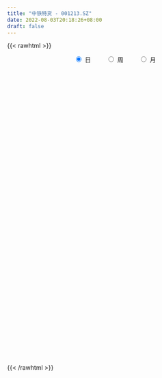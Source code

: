 ```yaml
---
title: "中铁特货 - 001213.SZ"
date: 2022-08-03T20:18:26+08:00
draft: false
---
```

{{< rawhtml >}}
    <div style="text-align: center">
        <label style="padding: 1rem;"><input style="margin-right: .5rem" type="radio" name="period" value="D" checked onclick="period_change(this)">日</label>
        <label style="padding: 1rem;"><input style="margin-right: .5rem" type="radio" name="period" value="W" onclick="period_change(this)">周</label>
        <label style="padding: 1rem;"><input style="margin-right: .5rem" type="radio" name="period" value="M" onclick="period_change(this)">月</label>
    </div>
    <div id="chart" style="height: 700px;"></div> 
    <script type="text/javascript">
        const D_v = [114476.4,34538.83,72721.06,1977085.6299999999,748727.6800000001,2823556.8799999999,281861.0,2031784.27,1243821.0800000001,817435.0699999999,779831.9399999999,1006261.15,520866.77,645547.24,427060.72,351759.83,360157.0,318543.47,217813.82,425165.2,298938.85,240949.47,179632.1,264230.17,286416.77,300190.69,164161.69,190081.47,528860.21,307949.34,146288.54,178637.83,288466.29,159184.48,130177.06,123653.84,228278.79,151493.27,182768.56,138456.98,140921.56,153775.29,177564.38,111462.99,132516.16,119324.58,145828.08,162853.17,128574.95,117063.36,123749.43,138803.87,122535.56,134326.03,646383.33,1271537.71,643756.47,1298053.6399999999,1065853.03,729260.84,664982.3100000001,968526.97,584896.54,804509.65,529149.5600000001,751767.24,1544902.1100000001,2118159.3199999998,1275964.53,984294.9300000001,511456.75,482387.96,377895.91,324147.89,392584.76,265362.08,234456.41,349773.95,270268.7,370831.76,199564.85,190569.78,165317.23,302825.0,214031.27,128920.91,153078.42,126544.97,176324.7,124743.89,103645.67,161597.07,84724.47,145698.23,192331.79,194867.72,155729.2,286243.99,285976.14,213593.0,145700.0,126950.2,148007.38,420074.97,1421775.75,978675.79,520153.83,546664.12,576175.74,321986.14,346013.15,162923.74,182116.49,506722.14,321561.0,236852.41,163884.11,189721.06,233325.23,160018.4,131657.1,171759.31,174871.81,206843.65,135398.92,148513.97,118378.5,115112.74,98692.04,93586.17,88952.57,69346.18,87167.9,96818.94,86843.0,100495.15,86375.0,205415.53,375014.23,1138142.1399999999,1870304.6200000001,1507195.6399999999,776723.24,477792.45,313382.18,445933.43,426038.47,241709.38,302539.0,232761.02,221125.08,217199.15,203440.11,143659.19,160579.75,115516.09,122527.24,325254.42,194728.24,127218.84,113987.0,93332.0,158595.06,135258.35,221478.39,142926.21,191635.18,111462.15,89759.0,150754.0,464959.84,578980.8,651604.04,340965.51,443371.98,676606.26,584782.55,291010.27,181388.05,182912.27,218519.13,248144.29,246062.06,151694.58,137441.11,152156.45,110451.68,110632.0,114003.2,138770.96,110896.91,120496.0,83805.41,89701.09,63132.6,88801.18,96706.59,52170.38,63624.83,66684.15,78134.0,91604.0,100940.41,225108.8,195686.93,134992.8,81331.02,84295.18,96985.0,65258.18,66340.36,49875.88,299375.24,242771.23,87918.42,160992.44,103916.44]
const D_histogram = [0.0,0.0363760684,0.0973912095,0.1742582151,0.2611014336,0.310121206,0.2683397851,0.1871790017,0.0870784902,0.0190846638,-0.0488769991,-0.0825119607,-0.1143783549,-0.1285270022,-0.133088581,-0.1355659462,-0.1445944132,-0.1467153107,-0.1415083959,-0.1201717998,-0.1093535114,-0.1022548851,-0.0912449668,-0.0877253684,-0.0888851166,-0.0965434654,-0.0942517963,-0.0952016126,-0.0800474086,-0.0834912529,-0.0765231623,-0.0651344698,-0.0463181758,-0.0358525741,-0.0247061669,-0.0174901067,-0.0009505699,0.0103570517,0.0228744535,0.0316127438,0.0342613495,0.0379815392,0.0318809647,0.0300828907,0.0252636439,0.0244894262,0.0243207938,0.0270378452,0.0294450003,0.0276355604,0.0251296371,0.0203467308,0.0194464222,0.0209825241,0.0551880276,0.0856150032,0.0965672651,0.1366385798,0.1389422837,0.1254328355,0.1164741968,0.109933899,0.0864945396,0.0790218327,0.0600703335,0.0513732986,0.0813512181,0.0923314603,0.0746638659,0.0442635895,0.0182244645,-0.0158830546,-0.0449272174,-0.0576856458,-0.058159843,-0.0629024619,-0.0629085185,-0.0738419769,-0.0698232392,-0.0641424019,-0.0620386346,-0.0583167301,-0.0530046246,-0.0589788291,-0.0696649419,-0.0691837138,-0.0673141458,-0.0638807997,-0.067159812,-0.0673010953,-0.0665912652,-0.0748060586,-0.073973616,-0.0698982849,-0.0574629309,-0.0307359392,-0.0097839548,0.0134922718,0.0325071221,0.0394838478,0.0429268235,0.0400475279,0.0415615125,0.0469313807,0.0817711739,0.0845679881,0.0790668788,0.0786837858,0.0545458937,0.0421870462,0.0179793183,0.0041655649,-0.0088005674,-0.0020285403,-0.0119533435,-0.0298813478,-0.0511795057,-0.0567642848,-0.0476108455,-0.0385255729,-0.0445495461,-0.0577118478,-0.0515524301,-0.0373169811,-0.025700768,-0.0150002518,-0.01050584,-0.009474777,-0.0119232824,-0.0132063003,-0.0130232789,-0.013815814,-0.0087650075,-0.0034873854,0.0003873339,0.0076459754,0.0083313607,0.0176053713,0.0579015228,0.0764686162,0.1083485238,0.084751366,0.0459332173,0.0243939557,0.0058238177,-0.0041815376,-0.0261535712,-0.0403747812,-0.0769801756,-0.099994109,-0.1015676633,-0.1008760011,-0.087083707,-0.0713483138,-0.0614390481,-0.0472646182,-0.0323285405,-0.0125189543,0.0048680981,0.0147087869,0.0199083482,0.021880996,0.0267832093,0.030012708,0.0383378472,0.0442276247,0.0335033465,0.0326349993,0.0315335308,0.0321863458,0.0497855467,0.0686740673,0.0821186058,0.091259012,0.0957381652,0.0974809006,0.0831550807,0.061871964,0.0480518288,0.029313474,0.0198951382,0.0084704931,-0.0074611349,-0.0196218949,-0.026184232,-0.0333011348,-0.0396784722,-0.0400621054,-0.0372157572,-0.0343238373,-0.0289240155,-0.029827553,-0.0288229763,-0.027885752,-0.0256999632,-0.0227876056,-0.0246259949,-0.0241841482,-0.019728429,-0.0180509164,-0.014970643,-0.0085857916,-0.0068265969,0.0008911381,0.0132133164,0.018810933,0.0217719441,0.0209610084,0.0196951557,0.0175274619,0.016782727,0.0143779577,0.0250658886,0.0210064789,0.0148885877,-0.0024435701,-0.015679637]
const D_fast = [0.0,0.0454700855,0.130833029,0.2512645883,0.4033831652,0.5299332392,0.5552367645,0.5208707315,0.4425398426,0.3793171821,0.2991362694,0.2448733177,0.1844123348,0.1381319369,0.1002982128,0.0639293611,0.0187522907,-0.0200474343,-0.0502176185,-0.0589239723,-0.0754440618,-0.0939091569,-0.1057104802,-0.1241222239,-0.1475032512,-0.1792974664,-0.2005687464,-0.2253189659,-0.230176614,-0.2544932715,-0.2666559715,-0.2715508964,-0.2643141464,-0.2628116882,-0.2578418228,-0.2549982892,-0.238696395,-0.2247995103,-0.2065634952,-0.189922019,-0.1787080759,-0.1654925014,-0.1636228347,-0.1579001861,-0.1564035219,-0.1510553831,-0.145143817,-0.1356673043,-0.1258988991,-0.120799449,-0.1170229629,-0.1167191866,-0.1127578895,-0.1059761567,-0.0579736462,-0.0061429199,0.0289511583,0.103182118,0.1402213928,0.1580701534,0.1782300639,0.1991732409,0.1973575164,0.2096402677,0.2057063518,0.2098526416,0.2601683657,0.2942314729,0.295229845,0.275895466,0.2544124571,0.2163341743,0.1760582071,0.1488783673,0.1338642094,0.113395975,0.0976627888,0.0682688362,0.0548317641,0.0444770009,0.0310711095,0.0202138315,0.0122747808,-0.008444131,-0.0365464792,-0.0533611796,-0.068320148,-0.0808570018,-0.1009259671,-0.1178925243,-0.1338305104,-0.1607468185,-0.17840778,-0.19180702,-0.1937373988,-0.1746943918,-0.1561883962,-0.1295391016,-0.1023974708,-0.0855497832,-0.0713751016,-0.0642425152,-0.0523381524,-0.0352354391,0.0200471475,0.0439859587,0.0582515691,0.0775394226,0.0670380039,0.065225918,0.0455130197,0.0327406575,0.0175743834,0.0238392753,0.0109261363,-0.014472205,-0.0485652393,-0.0683410896,-0.0710903616,-0.0716364823,-0.088797842,-0.1163881057,-0.1231167955,-0.1182105917,-0.1130195707,-0.1060691175,-0.1042011656,-0.1055387969,-0.1109681228,-0.1155527159,-0.1186255142,-0.1228720028,-0.1200124482,-0.1156066724,-0.1116351196,-0.1024649843,-0.0996967588,-0.0860214054,-0.0312498732,0.0064343743,0.0654014129,0.0629920966,0.0356572522,0.0202164795,0.003102296,-0.0079484438,-0.0364588701,-0.0607737754,-0.1166242138,-0.1646366744,-0.1916021445,-0.2161294826,-0.2241081152,-0.2262098005,-0.2316602969,-0.2293020214,-0.2224480789,-0.2057682313,-0.1871641543,-0.1736462689,-0.1634696205,-0.1560267237,-0.144428708,-0.1336960324,-0.1157864314,-0.0988397477,-0.1011881892,-0.0938977866,-0.0871158724,-0.078416471,-0.0483708834,-0.0123138459,0.021660344,0.0536155032,0.0820291976,0.1081421583,0.1146051085,0.1087899829,0.1069828048,0.0955728186,0.0911282673,0.0818212454,0.0640243338,0.0469581001,0.033849705,0.0184075184,0.002110563,-0.0082885966,-0.0147461877,-0.0204352271,-0.0222664092,-0.0306268349,-0.0368280023,-0.042862216,-0.047101418,-0.0498859618,-0.0578808499,-0.0634850402,-0.0639614282,-0.0667966447,-0.067459032,-0.0632206286,-0.0631680831,-0.0552275636,-0.0396020562,-0.0293017064,-0.0208977092,-0.0164683928,-0.0128104566,-0.0105962849,-0.007145338,-0.005955618,0.0109987851,0.0121909952,0.0097952509,-0.0081477994,-0.0253037756]
const D_slow = [0.0,0.0090940171,0.0334418195,0.0770063732,0.1422817316,0.2198120331,0.2868969794,0.3336917298,0.3554613524,0.3602325183,0.3480132686,0.3273852784,0.2987906897,0.2666589391,0.2333867939,0.1994953073,0.163346704,0.1266678763,0.0912907774,0.0612478274,0.0339094496,0.0083457283,-0.0144655134,-0.0363968555,-0.0586181347,-0.082754001,-0.1063169501,-0.1301173532,-0.1501292054,-0.1710020186,-0.1901328092,-0.2064164266,-0.2179959706,-0.2269591141,-0.2331356558,-0.2375081825,-0.237745825,-0.2351565621,-0.2294379487,-0.2215347628,-0.2129694254,-0.2034740406,-0.1955037994,-0.1879830767,-0.1816671658,-0.1755448092,-0.1694646108,-0.1627051495,-0.1553438994,-0.1484350093,-0.1421526,-0.1370659173,-0.1322043118,-0.1269586808,-0.1131616739,-0.0917579231,-0.0676161068,-0.0334564618,0.0012791091,0.032637318,0.0617558671,0.0892393419,0.1108629768,0.130618435,0.1456360183,0.158479343,0.1788171475,0.2019000126,0.2205659791,0.2316318765,0.2361879926,0.2322172289,0.2209854246,0.2065640131,0.1920240524,0.1762984369,0.1605713073,0.142110813,0.1246550033,0.1086194028,0.0931097441,0.0785305616,0.0652794054,0.0505346982,0.0331184627,0.0158225342,-0.0010060022,-0.0169762021,-0.0337661551,-0.050591429,-0.0672392453,-0.0859407599,-0.1044341639,-0.1219087351,-0.1362744679,-0.1439584527,-0.1464044414,-0.1430313734,-0.1349045929,-0.125033631,-0.1143019251,-0.1042900431,-0.093899665,-0.0821668198,-0.0617240263,-0.0405820293,-0.0208153096,-0.0011443632,0.0124921102,0.0230388718,0.0275337014,0.0285750926,0.0263749507,0.0258678157,0.0228794798,0.0154091428,0.0026142664,-0.0115768048,-0.0234795162,-0.0331109094,-0.0442482959,-0.0586762579,-0.0715643654,-0.0808936107,-0.0873188027,-0.0910688656,-0.0936953256,-0.0960640199,-0.0990448405,-0.1023464155,-0.1056022353,-0.1090561888,-0.1112474407,-0.112119287,-0.1120224535,-0.1101109597,-0.1080281195,-0.1036267767,-0.089151396,-0.0700342419,-0.042947111,-0.0217592694,-0.0102759651,-0.0041774762,-0.0027215218,-0.0037669062,-0.010305299,-0.0203989942,-0.0396440382,-0.0646425654,-0.0900344812,-0.1152534815,-0.1370244083,-0.1548614867,-0.1702212487,-0.1820374033,-0.1901195384,-0.193249277,-0.1920322524,-0.1883550557,-0.1833779687,-0.1779077197,-0.1712119173,-0.1637087403,-0.1541242786,-0.1430673724,-0.1346915358,-0.1265327859,-0.1186494032,-0.1106028168,-0.0981564301,-0.0809879133,-0.0604582618,-0.0376435088,-0.0137089675,0.0106612576,0.0314500278,0.0469180188,0.058930976,0.0662593445,0.0712331291,0.0733507524,0.0714854686,0.0665799949,0.0600339369,0.0517086532,0.0417890352,0.0317735088,0.0224695695,0.0138886102,0.0066576063,-0.0007992819,-0.008005026,-0.014976464,-0.0214014548,-0.0270983562,-0.0332548549,-0.039300892,-0.0442329992,-0.0487457283,-0.0524883891,-0.054634837,-0.0563414862,-0.0561187017,-0.0528153726,-0.0481126394,-0.0426696533,-0.0374294012,-0.0325056123,-0.0281237468,-0.0239280651,-0.0203335757,-0.0140671035,-0.0088154838,-0.0050933368,-0.0057042293,-0.0096241386]
const D_data = [['2021-09-08', 4.75, 5.7, 4.75, 5.7],['2021-09-09', 6.27, 6.27, 6.27, 6.27],['2021-09-10', 6.9, 6.9, 6.9, 6.9],['2021-09-13', 7.01, 7.59, 6.36, 7.59],['2021-09-14', 7.88, 8.35, 7.77, 8.35],['2021-09-15', 8.98, 8.5, 8.28, 9.19],['2021-09-16', 7.65, 7.65, 7.65, 7.65],['2021-09-17', 6.92, 7.05, 6.89, 7.38],['2021-09-22', 6.8, 6.48, 6.43, 6.8],['2021-09-23', 6.51, 6.52, 6.4, 6.62],['2021-09-24', 6.49, 6.19, 6.17, 6.49],['2021-09-27', 6.08, 6.34, 5.77, 6.5],['2021-09-28', 6.15, 6.15, 6.11, 6.33],['2021-09-29', 6.06, 6.19, 5.98, 6.45],['2021-09-30', 6.25, 6.19, 6.03, 6.26],['2021-10-08', 6.2, 6.12, 6.1, 6.24],['2021-10-11', 6.12, 5.92, 5.9, 6.12],['2021-10-12', 5.9, 5.88, 5.72, 5.96],['2021-10-13', 5.88, 5.88, 5.78, 5.89],['2021-10-14', 5.89, 6.06, 5.87, 6.16],['2021-10-15', 6.04, 5.93, 5.91, 6.14],['2021-10-18', 5.87, 5.85, 5.74, 5.88],['2021-10-19', 5.86, 5.87, 5.82, 5.9],['2021-10-20', 5.84, 5.74, 5.73, 5.84],['2021-10-21', 5.75, 5.61, 5.6, 5.79],['2021-10-22', 5.56, 5.42, 5.41, 5.6],['2021-10-25', 5.38, 5.44, 5.32, 5.47],['2021-10-26', 5.43, 5.31, 5.29, 5.44],['2021-10-27', 5.24, 5.46, 5.11, 5.67],['2021-10-28', 5.35, 5.17, 5.15, 5.42],['2021-10-29', 5.18, 5.22, 5.16, 5.25],['2021-11-01', 5.22, 5.24, 5.1, 5.25],['2021-11-02', 5.23, 5.34, 5.19, 5.38],['2021-11-03', 5.33, 5.25, 5.23, 5.34],['2021-11-04', 5.25, 5.26, 5.21, 5.31],['2021-11-05', 5.24, 5.21, 5.21, 5.26],['2021-11-08', 5.25, 5.35, 5.21, 5.37],['2021-11-09', 5.32, 5.33, 5.3, 5.4],['2021-11-10', 5.33, 5.39, 5.31, 5.43],['2021-11-11', 5.39, 5.39, 5.35, 5.41],['2021-11-12', 5.38, 5.34, 5.31, 5.39],['2021-11-15', 5.35, 5.37, 5.29, 5.39],['2021-11-16', 5.36, 5.24, 5.24, 5.37],['2021-11-17', 5.24, 5.27, 5.21, 5.28],['2021-11-18', 5.26, 5.21, 5.2, 5.27],['2021-11-19', 5.21, 5.24, 5.19, 5.28],['2021-11-22', 5.24, 5.24, 5.21, 5.27],['2021-11-23', 5.23, 5.28, 5.23, 5.32],['2021-11-24', 5.26, 5.29, 5.23, 5.29],['2021-11-25', 5.28, 5.24, 5.23, 5.29],['2021-11-26', 5.23, 5.22, 5.21, 5.27],['2021-11-29', 5.18, 5.17, 5.13, 5.23],['2021-11-30', 5.18, 5.2, 5.17, 5.25],['2021-12-01', 5.18, 5.23, 5.16, 5.24],['2021-12-02', 5.25, 5.75, 5.22, 5.75],['2021-12-03', 5.75, 5.92, 5.61, 6.18],['2021-12-06', 5.75, 5.85, 5.66, 5.89],['2021-12-07', 5.87, 6.44, 5.76, 6.44],['2021-12-08', 6.43, 6.19, 6.11, 6.43],['2021-12-09', 6.08, 6.07, 5.96, 6.17],['2021-12-10', 6.01, 6.17, 5.92, 6.24],['2021-12-13', 6.34, 6.26, 6.15, 6.54],['2021-12-14', 6.18, 6.06, 6.05, 6.22],['2021-12-15', 6.02, 6.26, 5.98, 6.45],['2021-12-16', 6.13, 6.12, 6.11, 6.29],['2021-12-17', 6.1, 6.24, 6.08, 6.49],['2021-12-20', 6.2, 6.86, 6.18, 6.86],['2021-12-21', 7.0, 6.83, 6.65, 7.48],['2021-12-22', 6.83, 6.55, 6.53, 7.06],['2021-12-23', 6.47, 6.34, 6.27, 6.58],['2021-12-24', 6.28, 6.3, 6.24, 6.42],['2021-12-27', 6.25, 6.07, 6.05, 6.26],['2021-12-28', 6.08, 5.97, 5.95, 6.12],['2021-12-29', 5.97, 6.05, 5.95, 6.14],['2021-12-30', 6.01, 6.15, 5.97, 6.2],['2021-12-31', 6.14, 6.06, 6.05, 6.14],['2022-01-04', 6.06, 6.08, 6.04, 6.1],['2022-01-05', 6.07, 5.88, 5.88, 6.08],['2022-01-06', 5.85, 6.01, 5.83, 6.09],['2022-01-07', 5.99, 6.02, 5.9, 6.16],['2022-01-10', 6.02, 5.96, 5.9, 6.04],['2022-01-11', 5.95, 5.96, 5.95, 6.04],['2022-01-12', 5.93, 5.97, 5.92, 5.97],['2022-01-13', 5.98, 5.79, 5.78, 5.98],['2022-01-14', 5.78, 5.64, 5.63, 5.83],['2022-01-17', 5.65, 5.7, 5.65, 5.73],['2022-01-18', 5.69, 5.67, 5.62, 5.77],['2022-01-19', 5.7, 5.65, 5.62, 5.72],['2022-01-20', 5.65, 5.51, 5.5, 5.65],['2022-01-21', 5.51, 5.48, 5.43, 5.57],['2022-01-24', 5.45, 5.43, 5.41, 5.49],['2022-01-25', 5.42, 5.23, 5.22, 5.45],['2022-01-26', 5.22, 5.25, 5.21, 5.27],['2022-01-27', 5.26, 5.23, 5.15, 5.38],['2022-01-28', 5.23, 5.31, 5.17, 5.35],['2022-02-07', 5.41, 5.54, 5.35, 5.6],['2022-02-08', 5.55, 5.56, 5.48, 5.58],['2022-02-09', 5.56, 5.69, 5.53, 5.86],['2022-02-10', 5.67, 5.75, 5.6, 5.82],['2022-02-11', 5.74, 5.68, 5.65, 5.82],['2022-02-14', 5.61, 5.68, 5.6, 5.73],['2022-02-15', 5.64, 5.62, 5.56, 5.67],['2022-02-16', 5.64, 5.69, 5.61, 5.71],['2022-02-17', 5.68, 5.78, 5.63, 6.08],['2022-02-18', 5.71, 6.3, 5.7, 6.36],['2022-02-21', 6.04, 6.06, 5.9, 6.1],['2022-02-22', 5.98, 6.01, 5.94, 6.18],['2022-02-23', 5.98, 6.12, 5.9, 6.13],['2022-02-24', 6.07, 5.81, 5.7, 6.13],['2022-02-25', 5.87, 5.9, 5.83, 5.99],['2022-02-28', 5.87, 5.68, 5.6, 5.92],['2022-03-01', 5.71, 5.72, 5.64, 5.74],['2022-03-02', 5.68, 5.66, 5.63, 5.71],['2022-03-03', 5.67, 5.89, 5.66, 5.99],['2022-03-04', 5.83, 5.67, 5.66, 5.86],['2022-03-07', 5.62, 5.48, 5.45, 5.64],['2022-03-08', 5.47, 5.3, 5.3, 5.49],['2022-03-09', 5.33, 5.38, 5.14, 5.38],['2022-03-10', 5.43, 5.53, 5.38, 5.61],['2022-03-11', 5.53, 5.54, 5.4, 5.57],['2022-03-14', 5.47, 5.32, 5.3, 5.5],['2022-03-15', 5.27, 5.13, 5.12, 5.31],['2022-03-16', 5.16, 5.3, 5.16, 5.32],['2022-03-17', 5.29, 5.41, 5.27, 5.44],['2022-03-18', 5.37, 5.41, 5.36, 5.44],['2022-03-21', 5.39, 5.43, 5.31, 5.43],['2022-03-22', 5.4, 5.37, 5.34, 5.41],['2022-03-23', 5.38, 5.32, 5.32, 5.4],['2022-03-24', 5.3, 5.25, 5.23, 5.31],['2022-03-25', 5.23, 5.23, 5.2, 5.28],['2022-03-28', 5.2, 5.22, 5.15, 5.25],['2022-03-29', 5.23, 5.18, 5.17, 5.24],['2022-03-30', 5.2, 5.24, 5.19, 5.25],['2022-03-31', 5.21, 5.25, 5.2, 5.29],['2022-04-01', 5.21, 5.24, 5.19, 5.25],['2022-04-06', 5.2, 5.3, 5.2, 5.31],['2022-04-07', 5.29, 5.23, 5.21, 5.3],['2022-04-08', 5.22, 5.36, 5.21, 5.42],['2022-04-11', 5.9, 5.9, 5.9, 5.9],['2022-04-12', 5.9, 5.83, 5.55, 6.14],['2022-04-13', 5.82, 6.2, 5.82, 6.41],['2022-04-14', 5.88, 5.6, 5.6, 5.98],['2022-04-15', 5.43, 5.29, 5.25, 5.48],['2022-04-18', 5.28, 5.37, 5.22, 5.52],['2022-04-19', 5.33, 5.31, 5.28, 5.41],['2022-04-20', 5.32, 5.34, 5.26, 5.42],['2022-04-21', 5.29, 5.09, 5.08, 5.3],['2022-04-22', 5.07, 5.06, 4.96, 5.11],['2022-04-25', 4.99, 4.59, 4.56, 4.99],['2022-04-26', 4.55, 4.52, 4.46, 4.72],['2022-04-27', 4.5, 4.63, 4.35, 4.65],['2022-04-28', 4.65, 4.56, 4.48, 4.8],['2022-04-29', 4.6, 4.67, 4.56, 4.69],['2022-05-05', 4.65, 4.69, 4.62, 4.72],['2022-05-06', 4.58, 4.61, 4.51, 4.67],['2022-05-09', 4.62, 4.66, 4.59, 4.68],['2022-05-10', 4.61, 4.69, 4.59, 4.69],['2022-05-11', 4.72, 4.8, 4.71, 4.98],['2022-05-12', 4.76, 4.84, 4.75, 4.88],['2022-05-13', 4.81, 4.8, 4.78, 4.85],['2022-05-16', 4.79, 4.77, 4.74, 4.82],['2022-05-17', 4.74, 4.74, 4.71, 4.78],['2022-05-18', 4.74, 4.79, 4.72, 4.9],['2022-05-19', 4.71, 4.79, 4.68, 4.8],['2022-05-20', 4.85, 4.89, 4.8, 4.93],['2022-05-23', 4.88, 4.91, 4.85, 4.95],['2022-05-24', 4.91, 4.7, 4.67, 4.91],['2022-05-25', 4.7, 4.8, 4.69, 4.81],['2022-05-26', 4.88, 4.8, 4.75, 4.89],['2022-05-27', 4.85, 4.83, 4.79, 4.87],['2022-05-30', 4.98, 5.11, 4.96, 5.29],['2022-05-31', 5.06, 5.26, 5.04, 5.47],['2022-06-01', 5.3, 5.33, 5.26, 5.52],['2022-06-02', 5.38, 5.4, 5.31, 5.5],['2022-06-06', 5.39, 5.45, 5.32, 5.57],['2022-06-07', 5.47, 5.51, 5.42, 5.74],['2022-06-08', 5.51, 5.35, 5.23, 5.54],['2022-06-09', 5.3, 5.23, 5.15, 5.32],['2022-06-10', 5.2, 5.28, 5.16, 5.28],['2022-06-13', 5.2, 5.17, 5.13, 5.23],['2022-06-14', 5.11, 5.24, 4.99, 5.24],['2022-06-15', 5.2, 5.18, 5.15, 5.27],['2022-06-16', 5.15, 5.06, 5.04, 5.18],['2022-06-17', 5.06, 5.03, 4.98, 5.07],['2022-06-20', 5.05, 5.04, 5.03, 5.07],['2022-06-21', 5.03, 4.98, 4.94, 5.05],['2022-06-22', 4.98, 4.93, 4.92, 5.0],['2022-06-23', 4.92, 4.96, 4.9, 4.96],['2022-06-24', 4.96, 4.98, 4.94, 4.99],['2022-06-27', 5.0, 4.97, 4.96, 5.03],['2022-06-28', 5.0, 5.0, 4.96, 5.01],['2022-06-29', 4.99, 4.91, 4.91, 4.99],['2022-06-30', 4.91, 4.91, 4.9, 4.95],['2022-07-01', 4.91, 4.89, 4.87, 4.92],['2022-07-04', 4.88, 4.89, 4.86, 4.89],['2022-07-05', 4.89, 4.89, 4.87, 4.93],['2022-07-06', 4.89, 4.81, 4.79, 4.9],['2022-07-07', 4.8, 4.81, 4.8, 4.85],['2022-07-08', 4.82, 4.85, 4.81, 4.87],['2022-07-11', 4.83, 4.81, 4.78, 4.85],['2022-07-12', 4.8, 4.82, 4.78, 4.87],['2022-07-13', 4.8, 4.87, 4.79, 4.88],['2022-07-14', 4.85, 4.82, 4.8, 4.86],['2022-07-15', 4.85, 4.91, 4.81, 5.0],['2022-07-18', 4.91, 5.02, 4.9, 5.02],['2022-07-19', 5.01, 4.99, 4.94, 5.01],['2022-07-20', 4.99, 4.99, 4.95, 5.02],['2022-07-21', 4.97, 4.96, 4.95, 5.01],['2022-07-22', 4.96, 4.96, 4.94, 5.0],['2022-07-25', 4.96, 4.95, 4.93, 5.0],['2022-07-26', 4.94, 4.97, 4.91, 4.97],['2022-07-27', 4.96, 4.95, 4.94, 4.97],['2022-07-28', 4.96, 5.15, 4.95, 5.37],['2022-07-29', 5.07, 5.0, 4.98, 5.15],['2022-08-01', 4.99, 4.96, 4.95, 4.99],['2022-08-02', 4.94, 4.76, 4.72, 4.94],['2022-08-03', 4.76, 4.72, 4.72, 4.83]]
const W_v = [221736.29,7863015.459999999,2841088.0899999999,2599735.8799999999,351759.83,1620618.3399999999,1271419.2,1337341.25,880119.4999999999,841919.1599999999,694643.4,678068.99,2313586.5,4401906.2899999991,3638849.96,6434777.6399999997,1842378.6000000001,1225330.8200000001,1072308.1299999999,709612.89,687997.23,1136410.05,2262508.2999999998,2943655.6200000006,1519336.52,983801.2100000001,820530.79,574283.4199999999,429128.59,392285.68,5667379.8700000001,1904855.9100000001,1177064.3599999999,304238.94,885244.83,722650.8,686536.54,2036510.1900000002,2177159.1099999999,1047332.33,624684.4399999999,543670.37,364435.58,562471.36,593290.9299999999,723620.89,352827.3]
const W_histogram = [0.0,0.0095726496,-0.0398342221,-0.0686443441,-0.0873453304,-0.1061888116,-0.1443134261,-0.1724121308,-0.1802354908,-0.1655952779,-0.1519434344,-0.134175011,-0.0685033152,-0.004811211,0.0428250645,0.0771649017,0.0820494644,0.0807925002,0.05386989,0.0261889835,-0.0012139962,0.007458038,0.0542240074,0.0571973633,0.0432851278,0.0258017438,0.0069377338,-0.0150094392,-0.0255790061,-0.021384993,-0.0202339266,-0.0312151699,-0.0593647356,-0.0756042931,-0.0674008503,-0.0505351927,-0.0385818219,0.0099590711,0.0348308337,0.0351877422,0.0328438381,0.026302424,0.0206039384,0.0220673139,0.02725442,0.0338032768,0.0203636537]
const W_fast = [0.0,0.011965812,-0.0473996153,-0.0933708233,-0.1339081422,-0.1792988263,-0.2535017973,-0.3247035347,-0.3775857673,-0.4043443739,-0.428678389,-0.4444537184,-0.3959078514,-0.33341855,-0.2750760084,-0.2214449457,-0.196048017,-0.177106856,-0.1905619937,-0.2116956544,-0.2394021332,-0.2288655894,-0.1685436182,-0.1512709215,-0.154361875,-0.165394823,-0.1825243997,-0.2082239324,-0.2251882508,-0.226340486,-0.2302479012,-0.249032937,-0.2920236866,-0.3271643174,-0.3358110871,-0.3315792277,-0.3292713124,-0.2782406516,-0.2446611806,-0.2355073365,-0.2296402811,-0.2296060892,-0.2301535902,-0.2231733863,-0.2111726751,-0.1961729991,-0.2045217088]
const W_slow = [0.0,0.0023931624,-0.0075653931,-0.0247264792,-0.0465628118,-0.0731100147,-0.1091883712,-0.1522914039,-0.1973502766,-0.2387490961,-0.2767349546,-0.3102787074,-0.3274045362,-0.328607339,-0.3179010728,-0.2986098474,-0.2780974813,-0.2578993563,-0.2444318838,-0.2378846379,-0.2381881369,-0.2363236274,-0.2227676256,-0.2084682848,-0.1976470028,-0.1911965669,-0.1894621334,-0.1932144932,-0.1996092447,-0.204955493,-0.2100139746,-0.2178177671,-0.232658951,-0.2515600243,-0.2684102368,-0.281044035,-0.2906894905,-0.2881997227,-0.2794920143,-0.2706950787,-0.2624841192,-0.2559085132,-0.2507575286,-0.2452407001,-0.2384270951,-0.2299762759,-0.2248853625]
const W_data = [['2021-09-10', 4.75, 6.9, 4.75, 6.9],['2021-09-17', 7.01, 7.05, 6.36, 9.19],['2021-09-24', 6.8, 6.19, 6.17, 6.8],['2021-09-30', 6.08, 6.19, 5.77, 6.5],['2021-10-08', 6.2, 6.12, 6.1, 6.24],['2021-10-15', 6.12, 5.93, 5.72, 6.16],['2021-10-22', 5.87, 5.42, 5.41, 5.9],['2021-10-29', 5.38, 5.22, 5.11, 5.67],['2021-11-05', 5.22, 5.21, 5.1, 5.38],['2021-11-12', 5.25, 5.34, 5.21, 5.43],['2021-11-19', 5.35, 5.24, 5.19, 5.39],['2021-11-26', 5.24, 5.22, 5.21, 5.32],['2021-12-03', 5.18, 5.92, 5.13, 6.18],['2021-12-10', 5.75, 6.17, 5.66, 6.44],['2021-12-17', 6.34, 6.24, 5.98, 6.54],['2021-12-24', 6.2, 6.3, 6.18, 7.48],['2021-12-31', 6.25, 6.06, 5.95, 6.26],['2022-01-07', 6.06, 6.02, 5.83, 6.16],['2022-01-14', 6.02, 5.64, 5.63, 6.04],['2022-01-21', 5.65, 5.48, 5.43, 5.77],['2022-01-28', 5.45, 5.31, 5.15, 5.49],['2022-02-11', 5.41, 5.68, 5.35, 5.86],['2022-02-18', 5.61, 6.3, 5.56, 6.36],['2022-02-25', 6.04, 5.9, 5.7, 6.18],['2022-03-04', 5.87, 5.67, 5.6, 5.99],['2022-03-11', 5.62, 5.54, 5.14, 5.64],['2022-03-18', 5.47, 5.41, 5.12, 5.5],['2022-03-25', 5.39, 5.23, 5.2, 5.43],['2022-04-01', 5.2, 5.24, 5.15, 5.29],['2022-04-08', 5.2, 5.36, 5.2, 5.42],['2022-04-15', 5.9, 5.29, 5.25, 6.41],['2022-04-22', 5.28, 5.06, 4.96, 5.52],['2022-04-29', 4.99, 4.67, 4.35, 4.99],['2022-05-06', 4.65, 4.61, 4.51, 4.72],['2022-05-13', 4.62, 4.8, 4.59, 4.98],['2022-05-20', 4.79, 4.89, 4.68, 4.93],['2022-05-27', 4.88, 4.83, 4.67, 4.95],['2022-06-02', 4.98, 5.4, 4.96, 5.52],['2022-06-10', 5.39, 5.28, 5.15, 5.74],['2022-06-17', 5.2, 5.03, 4.98, 5.27],['2022-06-24', 5.05, 4.98, 4.9, 5.07],['2022-07-01', 5.0, 4.89, 4.87, 5.03],['2022-07-08', 4.88, 4.85, 4.79, 4.93],['2022-07-15', 4.83, 4.91, 4.78, 5.0],['2022-07-22', 4.91, 4.96, 4.9, 5.02],['2022-07-29', 4.96, 5.0, 4.91, 5.37],['2022-08-05', 4.99, 4.72, 4.72, 4.99]]
const M_v = [13525575.7200000007,4581138.6200000001,3356090.4800000009,18370159.5599999987,3695249.0700000008,6688587.1200000001,3894224.3800000004,9228428.8199999984,3642611.75,5295714.71,2333519.8500000001,352827.3]
const M_histogram = [0.0,-0.0619031339,-0.0985930179,-0.0611721234,-0.0818687089,-0.066244877,-0.0795782837,-0.1197538419,-0.0997078616,-0.1027283807,-0.0917342833,-0.0959358792]
const M_fast = [0.0,-0.0773789174,-0.1387170559,-0.1165891922,-0.157752955,-0.1586903423,-0.1919183199,-0.2620323386,-0.2669133237,-0.295615938,-0.3075554114,-0.3357409771]
const M_slow = [0.0,-0.0154757835,-0.040124038,-0.0554170688,-0.075884246,-0.0924454653,-0.1123400362,-0.1422784967,-0.1672054621,-0.1928875573,-0.2158211281,-0.2398050979]
const M_data = [['2021-09-30', 4.75, 6.19, 4.75, 9.19],['2021-10-29', 6.2, 5.22, 5.11, 6.24],['2021-11-30', 5.22, 5.2, 5.1, 5.43],['2021-12-31', 5.18, 6.06, 5.16, 7.48],['2022-01-28', 6.06, 5.31, 5.15, 6.16],['2022-02-28', 5.41, 5.68, 5.35, 6.36],['2022-03-31', 5.71, 5.25, 5.12, 5.99],['2022-04-29', 5.21, 4.67, 4.35, 6.41],['2022-05-31', 4.65, 5.26, 4.51, 5.47],['2022-06-30', 5.3, 4.91, 4.9, 5.74],['2022-07-29', 4.91, 5.0, 4.78, 5.37],['2022-08-31', 4.99, 4.72, 4.72, 4.99]]
        const D_a = [null,null,null,null,null,9.19,null,null,null,null,null,null,null,null,null,null,null,5.72,null,null,null,null,5.9,null,null,null,null,null,null,null,null,5.1,null,null,null,null,null,null,5.43,null,null,null,null,null,null,null,null,null,null,null,null,5.13,null,null,null,null,null,null,null,null,null,null,null,null,null,null,null,7.48,null,null,null,null,null,null,null,null,null,null,null,null,null,null,null,null,null,null,null,null,null,null,null,null,null,5.15,null,null,null,null,null,null,null,null,null,null,6.36,null,null,null,null,null,null,null,null,null,null,null,null,null,null,null,null,5.12,null,null,null,null,null,null,null,null,null,null,null,null,null,null,null,null,null,null,6.41,null,null,null,null,null,null,null,null,null,4.35,null,null,null,null,null,null,4.98,null,null,null,null,null,null,null,null,4.67,null,null,null,null,null,null,null,null,5.74,null,null,null,null,null,null,null,null,null,null,null,null,null,null,null,null,null,null,null,null,null,null,null,4.78,null,null,null,null,null,null,null,null,null,null,null,null,5.37,null,null,null,null]
const W_a = [null,9.19,null,null,null,null,null,null,5.1,null,null,null,null,null,null,7.48,null,null,null,null,null,null,null,null,null,null,null,null,null,null,null,null,4.35,null,null,null,null,null,5.74,null,null,null,null,4.78,null,null,null]
const M_a = [null,null,null,null,null,null,null,4.35,null,null,null,null]
        const D_b = [[{ coord: ['2021-09-15', 5.9] }, { coord: ['2021-11-01', 5.72] }],[{ coord: ['2021-11-01', 5.43] }, { coord: ['2022-04-13', 5.13] }],[{ coord: ['2022-04-27', 4.98] }, { coord: ['2022-07-11', 4.67] }]]
const W_b = [[{ coord: ['2021-09-17', 7.48] }, { coord: ['2022-06-10', 5.1] }]]
const M_b = []
    </script>
{{< /rawhtml >}}